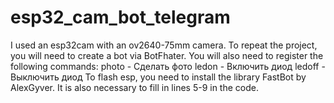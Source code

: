 # esp32_cam_bot_telegram
I used an esp32cam with an ov2640-75mm camera.
To repeat the project, you will need to create a bot via BotFhater. 
You will also need to register the following commands:
photo - Сделать фото
ledon - Включить диод
ledoff - Выключить диод
To flash esp, you need to install the library FastBot by AlexGyver.
It is also necessary to fill in lines 5-9 in the code.
